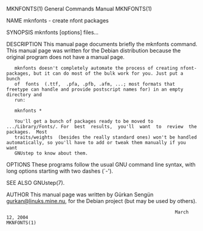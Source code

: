 MKNFONTS(1)                                                   General Commands Manual                                                  MKNFONTS(1)

NAME
       mknfonts - create nfont packages

SYNOPSIS
       mknfonts [options] files...

DESCRIPTION
       This  manual  page  documents  briefly the mknfonts command.  This manual page was written for the Debian distribution because the original
       program does not have a manual page.

       mknfonts doesn't completely automate the process of creating nfont-packages, but it can do most of the bulk work for you. Just put a  bunch
       of  fonts  (.ttf,  .pfa, .pfb, .afm, ...; most formats that freetype can handle and provide postscript names for) in an empty directory and
       run:

       mknfonts *

       You'll get a bunch of packages ready to be moved to .../Library/Fonts/. For  best  results,  you'll  want  to  review  the  packages.  Most
       traits/weights  (besides the really standard ones) won't be handled automatically, so you'll have to add or tweak them manually if you want
       GNUstep to know about them.

OPTIONS
       These programs follow the usual GNU command line syntax, with long options starting with two dashes (`-').

SEE ALSO
       GNUstep(7).

AUTHOR
       This manual page was written by Gürkan Sengün <gurkan@linuks.mine.nu>, for the Debian project (but may be used by others).

                                                                  March 12, 2004                                                       MKNFONTS(1)
